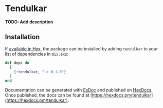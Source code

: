 # Tendulkar

**TODO: Add description**

## Installation

If [available in Hex](https://hex.pm/docs/publish), the package can be installed
by adding `tendulkar` to your list of dependencies in `mix.exs`:

```elixir
def deps do
  [
    {:tendulkar, "~> 0.1.0"}
  ]
end
```

Documentation can be generated with [ExDoc](https://github.com/elixir-lang/ex_doc)
and published on [HexDocs](https://hexdocs.pm). Once published, the docs can
be found at [https://hexdocs.pm/tendulkar](https://hexdocs.pm/tendulkar).

